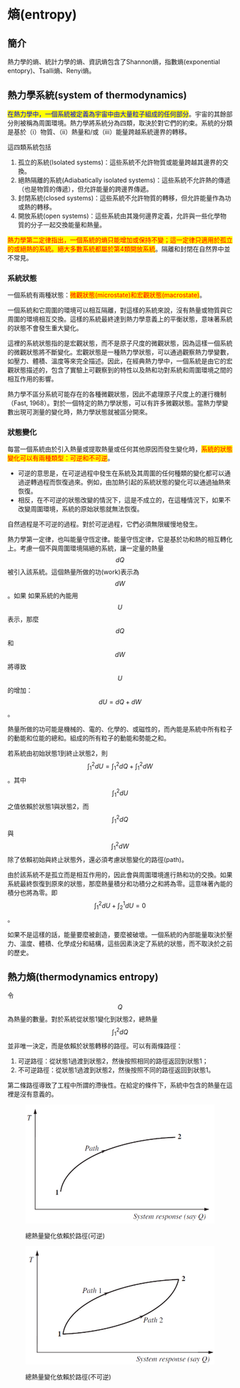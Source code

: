 # 熵(entropy)

## 簡介

熱力學的熵、統計力學的熵、資訊熵包含了Shannon熵，指數熵(exponential entopry)、Tsalli熵、Renyi熵。

## 熱力學系統(system of thermodynamics)

<mark style="color:blue;">在熱力學中，一個系統被定義為宇宙中由大量粒子組成的任何部分</mark>。宇宙的其餘部分則被稱為周圍環境。熱力學將系統分為四類，取決於對它們的約束。系統的分類是基於（i）物質、（ii）熱量和/或（iii）能量跨越系統邊界的轉移。

這四類系統包括&#x20;

1. 孤立的系統(Isolated systems)：這些系統不允許物質或能量跨越其邊界的交換。
2. 絕熱隔離的系統(Adiabatically isolated systems)：這些系統不允許熱的傳遞（也是物質的傳遞），但允許能量的跨邊界傳遞。
3. 封閉系統(closed systems)：這些系統不允許物質的轉移，但允許能量作為功或熱的轉移。&#x20;
4. 開放系統(open systems)：這些系統由其幾何邊界定義，允許與一些化學物質的分子一起交換能量和熱量。

<mark style="color:red;">熱力學第二定律指出，一個系統的熵只能增加或保持不變；這一定律只適用於孤立的或絕熱的系統。絕大多數系統都屬於第4類開放系統</mark>。隔離和封閉在自然界中並不常見。

### 系統狀態

一個系統有兩種狀態：<mark style="color:red;">微觀狀態(microstate)和宏觀狀態(macrostate)</mark>。

一個系統和它周圍的環境可以相互隔離，對這樣的系統來說，沒有熱量或物質與它周圍的環境相互交換。這樣的系統最終達到熱力學意義上的平衡狀態，意味著系統的狀態不會發生重大變化。

這裡的系統狀態指的是宏觀狀態，而不是原子尺度的微觀狀態，因為這樣一個系統的微觀狀態將不斷變化。宏觀狀態是一種熱力學狀態，可以通過觀察熱力學變數，如壓力、體積、溫度等來完全描述。因此，在經典熱力學中，一個系統是由它的宏觀狀態描述的，包含了實驗上可觀察到的特性以及熱和功對系統和周圍環境之間的相互作用的影響。

熱力學不區分系統可能存在的各種微觀狀態，因此不處理原子尺度上的運行機制（Fast, 1968）。對於一個特定的熱力學狀態，可以有許多微觀狀態。當熱力學變數出現可測量的變化時，熱力學狀態就被區分開來。

### 狀態變化

每當一個系統由於引入熱量或提取熱量或任何其他原因而發生變化時，<mark style="color:red;">系統的狀態變化可以有兩種類型：可逆和不可逆</mark>。

* 可逆的意思是，在可逆過程中發生在系統及其周圍的任何種類的變化都可以通過逆轉過程而恢復過來。例如，由加熱引起的系統狀態的變化可以通過抽熱來恢復。
* 相反，在不可逆的狀態改變的情況下，這是不成立的，在這種情況下，如果不改變周圍環境，系統的原始狀態就無法恢復。

自然過程是不可逆的過程。對於可逆過程，它們必須無限緩慢地發生。

熱力學第一定律，也叫能量守恆定律。能量守恆定律，它是基於功和熱的相互轉化上。考慮一個不與周圍環境隔絕的系統，讓一定量的熱量$$dQ$$被引入該系統。這個熱量所做的功(work)表示為$$dW$$。如果 如果系統的內能用$$U$$表示，那麼$$dQ$$和$$dW$$將導致$$U$$的增加：$$dU = dQ + dW$$。

熱量所做的功可能是機械的、電的、化學的、或磁性的，而內能是系統中所有粒子的動能和位能的總和。組成的所有粒子的動能和勢能之和。

若系統由初始狀態1到終止狀態2，則$$\displaystyle \int_1^2 dU = \int_1^2 dQ +\int_1^2 dW$$。其中$$\int_1^2 dU$$之值依賴於狀態1與狀態2，而$$\int_1^2 dQ$$與$$\int_1^2 dW$$除了依賴初始與終止狀態外，還必須考慮狀態變化的路徑(path)。

由於該系統不是孤立而是相互作用的，因此會與周圍環境進行熱和功的交換。如果系統最終恢復到原來的狀態，那麼熱量積分和功積分之和將為零。這意味著內能的積分也將為零。即$$\displaystyle \int_1^2 dU + \int_2^1 dU =0$$。

如果不是這樣的話，能量要麼被創造，要麼被破壞。一個系統的內部能量取決於壓力、溫度、體積、化學成分和結構，這些因素決定了系統的狀態，而不取決於之前的歷史。

## 熱力熵(thermodynamics entropy)

令$$Q$$為熱量的數量。對於系統從狀態1變化到狀態2，總熱量$$\int_1^2 dQ$$並非唯一決定，而是依賴於狀態轉移的路徑。可以有兩條路徑：

1. 可逆路徑：從狀態1過渡到狀態2，然後按照相同的路徑返回到狀態1；
2. 不可逆路徑：從狀態1過渡到狀態2，然後按照不同的路徑返回到狀態1。

第二條路徑導致了工程中所謂的滯後性。在給定的條件下，系統中包含的熱量在這裡是沒有意義的。

<figure><img src="../.gitbook/assets/amount-of-heat1-min.PNG" alt=""><figcaption><p>總熱量變化依賴於路徑(可逆)</p></figcaption></figure>

<figure><img src="../.gitbook/assets/amount-of-heat-min.PNG" alt=""><figcaption><p>總熱量變化依賴於路徑(不可逆)</p></figcaption></figure>

